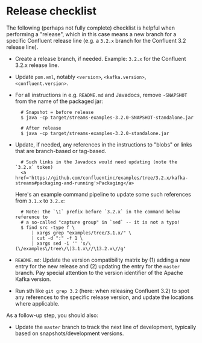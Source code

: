 # Release checklist

The following (perhaps not fully complete) checklist is helpful when performing a "release", which in this case means
a new branch for a specific Confluent release line (e.g. a `3.2.x` branch for the Confluent 3.2 release line).

- Create a release branch, if needed.  Example: `3.2.x` for the Confluent 3.2.x release line.
- Update `pom.xml`, notably `<version>`, `<kafka.version>`, `<confluent.version>`.
- For all instructions in e.g. `README.md` and Javadocs, remove `-SNAPSHOT` from the name of the packaged jar:

        # Snapshot = before release
        $ java -cp target/streams-examples-3.2.0-SNAPSHOT-standalone.jar

        # After release
        $ java -cp target/streams-examples-3.2.0-standalone.jar

- Update, if needed, any references in the instructions to "blobs" or links that are branch-based or tag-based.

        # Such links in the Javadocs would need updating (note the `3.2.x` token)
        <a href='https://github.com/confluentinc/examples/tree/3.2.x/kafka-streams#packaging-and-running'>Packaging</a>

  Here's an example command pipeline to update some such references from `3.1.x` to `3.2.x`:

        # Note: the `\1` prefix before `3.2.x` in the command below reference to
        # a so-called "capture group" in `sed` -- it is not a typo!
        $ find src -type f \
            | xargs grep "examples/tree/3.1.x/" \
            | cut -d ":" -f 1 \
            | xargs sed -i '' 's/\(\/examples\/tree\/\)3.1.x\//\13.2.x\//g'

- `README.md`: Update the version compatibility matrix by (1) adding a new entry for the new release and (2) updating
  the entry for the `master` branch.  Pay special attention to the version identifier of the Apache Kafka version.
- Run sth like `git grep 3.2` (here: when releasing Confluent 3.2) to spot any references to the specific release
  version, and update the locations where applicable.

As a follow-up step, you should also:

- Update the `master` branch to track the next line of development, typically based on snapshots/development versions.

